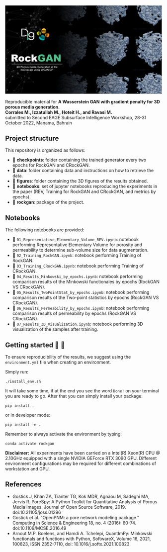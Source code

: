 ![LOGO](https://github.com/DIG-Kaust/RockGAN/blob/main/logo.png)  

Reproducible material for **A Wasserstein GAN with gradient penalty for 3D porous media generation. \
Corrales M.,  Izzatullah M., Hoteit H., and Ravasi M.** \
submitted to Second EAGE Subsurface Intelligence Workshop, 28-31 October 2022, Manama, Bahrain


## Project structure
This repository is organized as follows:

* :open_file_folder: **checkpoints**: folder containing the trained generator every two epochs for RockGAN and CRockGAN.
* :open_file_folder: **data**: folder containing data and instructions on how to retrieve the data.
* :open_file_folder: **figures**: folder containing the 3D figures of the results obtained.
* :open_file_folder: **notebooks**: set of jupyter notebooks reproducing the experiments in the paper (REV, Training for RockGAN and CRockGAN, and metrics by epochs).
* :open_file_folder: **rockgan**: package of the project.

## Notebooks
The following notebooks are provided:

- :orange_book: ``01_Representative_Elementary_Volume_REV.ipynb``: notebook performing Representative Elementary Volume for porosity and permeability to determine sub-volume size for data augmentation.
- :orange_book: ``02_Training_RockGAN.ipynb``: notebook performing Training of RockGAN.
- :orange_book: ``03_Training_CRockGAN.ipynb``: notebook performing Training of CRockGAN.
- :orange_book: ``04_Results_Minkowski_by_epochs.ipynb``: notebook performing comparison results of the Minkowski functionales by epochs (RockGAN VS CRockGAN).
- :orange_book: ``05_Results_TwoPointStat_by_epochs.ipynb``: notebook performing comparison results of the Two-point statistics by epochs (RockGAN VS CRockGAN).
- :orange_book: ``06_Results_Permeability_by_epochs.ipynb``: notebook performing comparison results of permeability by epochs (RockGAN VS CRockGAN).
- :orange_book: ``07_Results_3D_Visualization.ipynb``: notebook performing 3D visualization of the samples after training.


## Getting started :space_invader: :robot:
To ensure reproducibility of the results, we suggest using the `environment.yml` file when creating an environment.

Simply run:
```
./install_env.sh
```
It will take some time, if at the end you see the word `Done!` on your terminal you are ready to go. After that you can simply install your package:
```
pip install .
```
or in developer mode:
```
pip install -e .
```

Remember to always activate the environment by typing:
```
conda activate rockgan
```

**Disclaimer:** All experiments have been carried on a Intel(R) Xeon(R) CPU @ 2.10GHz equipped with a single NVIDIA GEForce RTX 3090 GPU. Different environment 
configurations may be required for different combinations of workstation and GPU.


## References
- Gostick J, Khan ZA, Tranter TG, Kok MDR, Agnaou M, Sadeghi MA, Jervis R. PoreSpy: A Python Toolkit for Quantitative Analysis of Porous Media Images. Journal of Open Source Software, 2019. doi:10.21105/joss.01296
- Gostick et al. "OpenPNM: a pore network modeling package." Computing in Science & Engineering 18, no. 4 (2016): 60-74. doi:10.1109/MCSE.2016.49
- Arnout M.P. Boelens, and Hamdi A. Tchelepi, QuantImPy: Minkowski functionals and functions with Python, SoftwareX, Volume 16, 2021, 100823, ISSN 2352-7110, doi: 10.1016/j.softx.2021.100823


